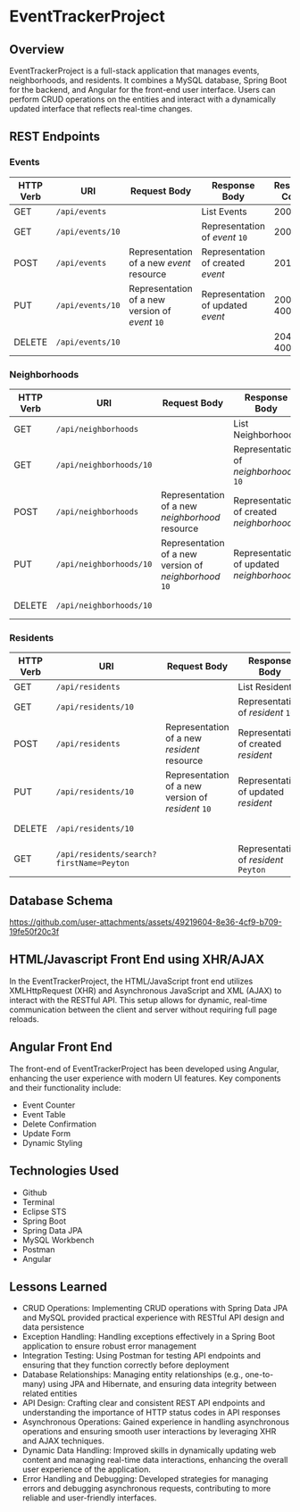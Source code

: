 # EventTrackerProject

## Overview
EventTrackerProject is a full-stack application that manages events, neighborhoods, and residents. It combines a MySQL database, Spring Boot for the backend, and Angular for the front-end user interface. Users can perform CRUD operations on the entities and interact with a dynamically updated interface that reflects real-time changes.

## REST Endpoints
### Events
| HTTP Verb | URI                  | Request Body | Response Body | Response Codes |
|-----------|----------------------|--------------|---------------|----------------|
| GET       | `/api/events`         |              | List Events   | 200 |
| GET       | `/api/events/10`      |              | Representation of _event_ `10` | 200, 404 |
| POST      | `/api/events`         | Representation of a new _event_ resource | Representation of created _event_ | 201, 400 |
| PUT       | `/api/events/10`      | Representation of a new version of _event_ `10` | Representation of updated _event_ | 200, 404, 400 |
| DELETE    | `/api/events/10`      |              | | 204, 404, 400 |

### Neighborhoods
| HTTP Verb | URI                  | Request Body | Response Body | Response Codes |
|-----------|----------------------|--------------|---------------|----------------|
| GET       | `/api/neighborhoods`         |              | List Neighborhoods   | 200 |
| GET       | `/api/neighborhoods/10`      |              | Representation of _neighborhood_ `10` | 200, 404 |
| POST      | `/api/neighborhoods`         | Representation of a new _neighborhood_ resource | Representation of created _neighborhood_ | 201, 400 |
| PUT       | `/api/neighborhoods/10`      | Representation of a new version of _neighborhood_ `10` | Representation of updated _neighborhood_ | 200, 404, 400 |
| DELETE    | `/api/neighborhoods/10`      |              | | 204, 404, 400 |

### Residents
| HTTP Verb | URI                  | Request Body | Response Body | Response Codes |
|-----------|----------------------|--------------|---------------|----------------|
| GET       | `/api/residents`         |              | List Residents   | 200 |
| GET       | `/api/residents/10`      |              | Representation of _resident_ `10` | 200, 404 |
| POST      | `/api/residents`         | Representation of a new _resident_ resource | Representation of created _resident_ | 201, 400 |
| PUT       | `/api/residents/10`      | Representation of a new version of _resident_ `10` | Representation of updated _resident_ | 200, 404, 400 |
| DELETE    | `/api/residents/10`      |              | | 204, 404, 400 |
| GET       | `/api/residents/search?firstName=Peyton`      |              | Representation of _resident_ `Peyton` | 200, 204 |

## Database Schema
https://github.com/user-attachments/assets/49219604-8e36-4cf9-b709-19fe50f20c3f


## HTML/Javascript Front End using XHR/AJAX
In the EventTrackerProject, the HTML/JavaScript front end utilizes XMLHttpRequest (XHR) and Asynchronous JavaScript and XML (AJAX) to interact with the RESTful API. This setup allows for dynamic, real-time communication between the client and server without requiring full page reloads.


## Angular Front End
The front-end of EventTrackerProject has been developed using Angular, enhancing the user experience with modern UI features. Key components and their functionality include:
* Event Counter
* Event Table
* Delete Confirmation
* Update Form
* Dynamic Styling


## Technologies Used

* Github
* Terminal
* Eclipse STS
* Spring Boot
* Spring Data JPA
* MySQL Workbench
* Postman
* Angular

## Lessons Learned
* CRUD Operations: Implementing CRUD operations with Spring Data JPA and MySQL provided practical experience with RESTful API design and data persistence
* Exception Handling: Handling exceptions effectively in a Spring Boot application to ensure robust error management
* Integration Testing: Using Postman for testing API endpoints and ensuring that they function correctly before deployment
* Database Relationships: Managing entity relationships (e.g., one-to-many) using JPA and Hibernate, and ensuring data integrity between related entities
* API Design: Crafting clear and consistent REST API endpoints and understanding the importance of HTTP status codes in API responses
* Asynchronous Operations: Gained experience in handling asynchronous operations and ensuring smooth user interactions by leveraging XHR and AJAX techniques.
* Dynamic Data Handling: Improved skills in dynamically updating web content and managing real-time data interactions, enhancing the overall user experience of the application.
* Error Handling and Debugging: Developed strategies for managing errors and debugging asynchronous requests, contributing to more reliable and user-friendly interfaces.
